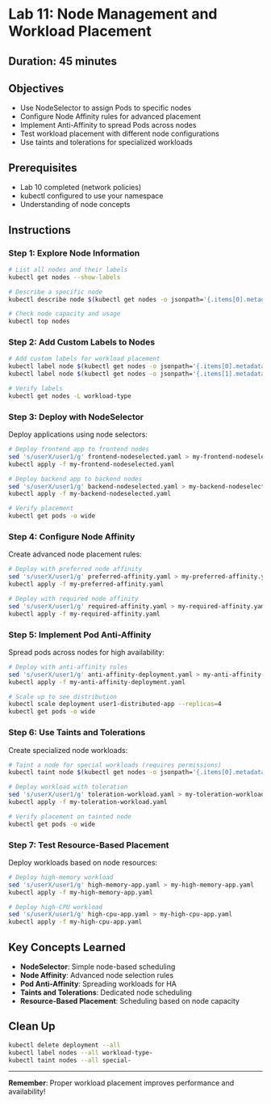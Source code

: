 # Lab 11: Node Management and Workload Placement

## Duration: 45 minutes

## Objectives
- Use NodeSelector to assign Pods to specific nodes
- Configure Node Affinity rules for advanced placement
- Implement Anti-Affinity to spread Pods across nodes
- Test workload placement with different node configurations
- Use taints and tolerations for specialized workloads

## Prerequisites
- Lab 10 completed (network policies)
- kubectl configured to use your namespace
- Understanding of node concepts

## Instructions

### Step 1: Explore Node Information
```bash
# List all nodes and their labels
kubectl get nodes --show-labels

# Describe a specific node
kubectl describe node $(kubectl get nodes -o jsonpath='{.items[0].metadata.name}')

# Check node capacity and usage
kubectl top nodes
```

### Step 2: Add Custom Labels to Nodes
```bash
# Add custom labels for workload placement
kubectl label node $(kubectl get nodes -o jsonpath='{.items[0].metadata.name}') workload-type=frontend
kubectl label node $(kubectl get nodes -o jsonpath='{.items[1].metadata.name}') workload-type=backend

# Verify labels
kubectl get nodes -L workload-type
```

### Step 3: Deploy with NodeSelector
Deploy applications using node selectors:

```bash
# Deploy frontend app to frontend nodes
sed 's/userX/user1/g' frontend-nodeselected.yaml > my-frontend-nodeselected.yaml
kubectl apply -f my-frontend-nodeselected.yaml

# Deploy backend app to backend nodes
sed 's/userX/user1/g' backend-nodeselected.yaml > my-backend-nodeselected.yaml
kubectl apply -f my-backend-nodeselected.yaml

# Verify placement
kubectl get pods -o wide
```

### Step 4: Configure Node Affinity
Create advanced node placement rules:

```bash
# Deploy with preferred node affinity
sed 's/userX/user1/g' preferred-affinity.yaml > my-preferred-affinity.yaml
kubectl apply -f my-preferred-affinity.yaml

# Deploy with required node affinity
sed 's/userX/user1/g' required-affinity.yaml > my-required-affinity.yaml
kubectl apply -f my-required-affinity.yaml
```

### Step 5: Implement Pod Anti-Affinity
Spread pods across nodes for high availability:

```bash
# Deploy with anti-affinity rules
sed 's/userX/user1/g' anti-affinity-deployment.yaml > my-anti-affinity-deployment.yaml
kubectl apply -f my-anti-affinity-deployment.yaml

# Scale up to see distribution
kubectl scale deployment user1-distributed-app --replicas=4
kubectl get pods -o wide
```

### Step 6: Use Taints and Tolerations
Create specialized node workloads:

```bash
# Taint a node for special workloads (requires permissions)
kubectl taint node $(kubectl get nodes -o jsonpath='{.items[0].metadata.name}') special=gpu:NoSchedule

# Deploy workload with toleration
sed 's/userX/user1/g' toleration-workload.yaml > my-toleration-workload.yaml
kubectl apply -f my-toleration-workload.yaml

# Verify placement on tainted node
kubectl get pods -o wide
```

### Step 7: Test Resource-Based Placement
Deploy workloads based on node resources:

```bash
# Deploy high-memory workload
sed 's/userX/user1/g' high-memory-app.yaml > my-high-memory-app.yaml
kubectl apply -f my-high-memory-app.yaml

# Deploy high-CPU workload
sed 's/userX/user1/g' high-cpu-app.yaml > my-high-cpu-app.yaml
kubectl apply -f my-high-cpu-app.yaml
```

## Key Concepts Learned
- **NodeSelector**: Simple node-based scheduling
- **Node Affinity**: Advanced node selection rules
- **Pod Anti-Affinity**: Spreading workloads for HA
- **Taints and Tolerations**: Dedicated node scheduling
- **Resource-Based Placement**: Scheduling based on node capacity

## Clean Up
```bash
kubectl delete deployment --all
kubectl label nodes --all workload-type-
kubectl taint nodes --all special-
```

---

**Remember**: Proper workload placement improves performance and availability!
